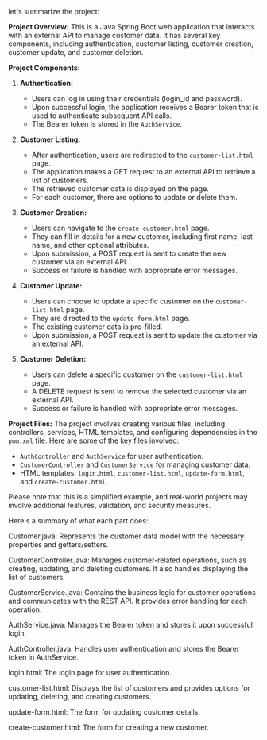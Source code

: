 let's summarize the project:

**Project Overview:**
This is a Java Spring Boot web application that interacts with an external API to manage customer data. It has several key components, including authentication, customer listing, customer creation, customer update, and customer deletion.

**Project Components:**
1. **Authentication:**
   - Users can log in using their credentials (login_id and password).
   - Upon successful login, the application receives a Bearer token that is used to authenticate subsequent API calls.
   - The Bearer token is stored in the `AuthService`.

2. **Customer Listing:**
   - After authentication, users are redirected to the `customer-list.html` page.
   - The application makes a GET request to an external API to retrieve a list of customers.
   - The retrieved customer data is displayed on the page.
   - For each customer, there are options to update or delete them.

3. **Customer Creation:**
   - Users can navigate to the `create-customer.html` page.
   - They can fill in details for a new customer, including first name, last name, and other optional attributes.
   - Upon submission, a POST request is sent to create the new customer via an external API.
   - Success or failure is handled with appropriate error messages.

4. **Customer Update:**
   - Users can choose to update a specific customer on the `customer-list.html` page.
   - They are directed to the `update-form.html` page.
   - The existing customer data is pre-filled.
   - Upon submission, a POST request is sent to update the customer via an external API.

5. **Customer Deletion:**
   - Users can delete a specific customer on the `customer-list.html` page.
   - A DELETE request is sent to remove the selected customer via an external API.
   - Success or failure is handled with appropriate error messages.

**Project Files:**
The project involves creating various files, including controllers, services, HTML templates, and configuring dependencies in the `pom.xml` file. Here are some of the key files involved:
- `AuthController` and `AuthService` for user authentication.
- `CustomerController` and `CustomerService` for managing customer data.
- HTML templates: `login.html`, `customer-list.html`, `update-form.html`, and `create-customer.html`.

Please note that this is a simplified example, and real-world projects may involve additional features, validation, and security measures.

Here's a summary of what each part does:

Customer.java: Represents the customer data model with the necessary properties and getters/setters.

CustomerController.java: Manages customer-related operations, such as creating, updating, and deleting customers. It also handles displaying the list of customers.

CustomerService.java: Contains the business logic for customer operations and communicates with the REST API. It provides error handling for each operation.

AuthService.java: Manages the Bearer token and stores it upon successful login.

AuthController.java: Handles user authentication and stores the Bearer token in AuthService.

login.html: The login page for user authentication.

customer-list.html: Displays the list of customers and provides options for updating, deleting, and creating customers.

update-form.html: The form for updating customer details.

create-customer.html: The form for creating a new customer.
